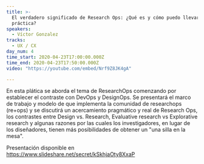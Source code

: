 ```yaml
---
title: >-
  El verdadero significado de Research Ops: ¿Qué es y cómo puedo llevarlo a la
  práctica?
speakers:
  - Víctor Gonzalez
tracks:
  - UX / CX
day_num: 4
time_start: 2020-04-23T17:00:00.000Z
time_end: 2020-04-23T17:50:00.000Z
video: "https://youtube.com/embed/Nrf9Z8JK4gA"

---
```


En esta plática se aborda el tema de ResearchOps comenzando por establecer el contraste con DevOps y DesignOps. Se presentará el marco de trabajo y modelo de que implementa la comunidad de researchops (re+ops) y se discutirá un acercamiento pragmático y real de Research Ops, los contrastes entre Design vs. Research, Evaluative research vs Explorative research y algunas razones por las cuales los investigadores, en lugar de los diseñadores, tienen más posibilidades de obtener un "una silla en la mesa".

Presentación disponible en https://www.slideshare.net/secret/kSkhjaOty8XxaP

